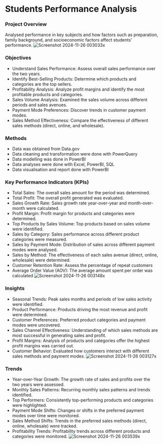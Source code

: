 # Students Performance Analysis
### Project Overview
Analysed performance in key subjects and how factors such as preparation, family background, and socioeconomic factors affect students' performance.
![Screenshot 2024-11-26 003033x](https://github.com/user-attachments/assets/99c77d91-8751-44fb-899f-af8203065c2e)
### Objectives
- Understand Sales Performance: Assess overall sales performance over the two years.
- Identify Best-Selling Products: Determine which products and categories are the top sellers.
- Profitability Analysis: Analyze profit margins and identify the most profitable products and categories.
- Sales Volume Analysis: Examined the sales volume across different periods and sales avenues.
- Payment Mode Preferences: Discover trends in customer payment modes.
- Sales Method Effectiveness: Compare the effectiveness of different sales methods (direct, online, and wholesale).
### Methods
-	Data was obtained from Data.gov
-	Data cleaning and transformation were  done with PowerQuery
-	Data modelling was done in PowerBI
-	Data analyses were done with Excel,  PowerBI, SQL
-	Data visualisation and report done with PowerBI
### Key Performance Indicators (KPIs)
- Total Sales: The overall sales amount for the period was determined.
- Total Profit: The overall profit generated was evaluated.
- Sales Growth Rate: Sales growth rate year-over-year and month-over-month were calculated.
- Profit Margin: Profit margin for products and categories were determined.
- Top Products by Sales Volume: Top products based on sales volume were identified.
- Sales by Category: Sales performance across different product categories were measured.
- Sales by Payment Mode: Distribution of sales across different payment modes were analysed.
- Sales by Method: The effectiveness of each sales avenue (direct, online, wholesale) were determined.
- Customer Retention Rate: Assess the percentage of repeat customers
- Average Order Value (AOV): The average amount spent per order was calculated
![Screenshot 2024-11-26 003148x](https://github.com/user-attachments/assets/2dbadf76-61b4-42a8-aada-eece7be8dc7b)
### Insights
- Seasonal Trends: Peak sales months and periods of low sales activity were identified.
- Product Performance: Products driving the most revenue and profit were determined.
- Customer Preferences: Preferred product categories and payment modes were uncovered.
- Sales Channel Effectiveness: Understanding of which sales methods are most successful in generating sales and profit.
- Profit Margins: Analysis of products and categories offer the highest profit margins was carried out.
- Customer Behavior: Evaluated how customers interact with different sales methods and payment modes.
![Screenshot 2024-11-26 003127x](https://github.com/user-attachments/assets/027c83e9-034d-42e9-855c-ab566fed1e71)
### Trends
- Year-over-Year Growth: The growth rate of sales and profits over the two years were assessed.
- Monthly Sales Patterns: Recurring monthly sales patterns and trends identified.
- Top Performers: Consistently top-performing products and categories were highlighted.
- Payment Mode Shifts: Changes or shifts in the preferred payment modes over time were monitored.
- Sales Method Shifts: Trends in the preferred sales methods (direct, online, wholesale) were tracked.
- Profitability Trends: Profitability trends across different products and categories were monitored.
![Screenshot 2024-11-26 003539x](https://github.com/user-attachments/assets/202057ec-9676-4360-afd5-407bee00bed9)

